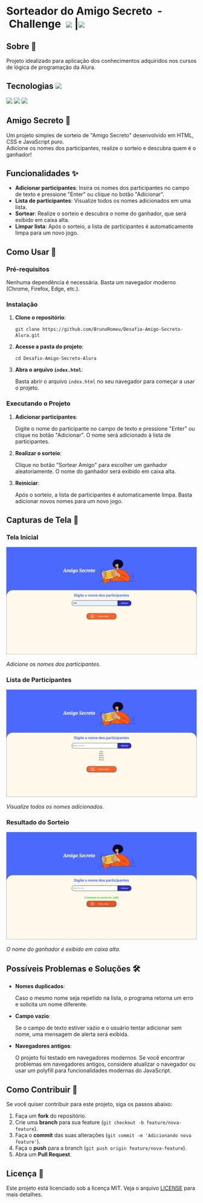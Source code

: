 
<h1>Sorteador do Amigo Secreto &nbsp;- &nbsp;Challenge&nbsp;&nbsp;<img src= "https://cursos.alura.com.br/assets/images/logos/logo-alura.svg"> |<img src=  https://cdn2.gnarususercontent.com.br/1/1221562/b6256fa6-5fde-4cdd-a4a3-d33ebc90bb6c.png></h1>

<h2> Sobre 🔖</h2>
<p>Projeto idealizado para aplicação dos conhecimentos adquiridos nos cursos de lógica de programação da Alura.</p>

<h2> Tecnologias  <img src= "https://github.com/user-attachments/assets/61e9604d-ef7e-4be3-b312-65f4ff0aff02"></h2>  
<div>
  <img src="https://img.shields.io/badge/HTML-239120?style=for-the-badge&logo=html5&logoColor=white">
  <img src="https://img.shields.io/badge/CSS-239120?&style=for-the-badge&logo=css3&logoColor=white">
  <img src="https://img.shields.io/badge/JavaScript-F7DF1E?style=for-the-badge&logo=javascript&logoColor=black">
</div>

  <h2>Amigo Secreto 🎁</h2>
  <p>Um projeto simples de sorteio de "Amigo Secreto" desenvolvido em HTML, CSS e  JavaScript puro.<br> Adicione os nomes dos participantes, realize o sorteio e descubra quem é o ganhador!</p>
   <h2>Funcionalidades ✨</h2>
  <ul>
      <li><strong>Adicionar participantes</strong>: Insira os nomes dos participantes no campo de texto e pressione "Enter" ou clique no botão "Adicionar".</li>
      <li><strong>Lista de participantes</strong>: Visualize todos os nomes adicionados em uma lista.</li>
      <li><strong>Sortear</strong>: Realize o sorteio e descubra o nome do ganhador, que será exibido em caixa alta.</li>
      <li><strong>Limpar lista</strong>: Após o sorteio, a lista de participantes é automaticamente limpa para um novo jogo.</li>
  </ul>

  <h2>Como Usar 🚀</h2>

  <h3>Pré-requisitos</h3>
  <p>Nenhuma dependência é necessária. Basta um navegador moderno (Chrome, Firefox, Edge, etc.).</p>

  <h3>Instalação</h3>
  <ol>
      <li><strong>Clone o repositório</strong>:
          <pre><code>git clone https://github.com/BrunoRomeu/Desafio-Amigo-Secreto-Alura.git</code></pre>
      </li>
      <li><strong>Acesse a pasta do projeto</strong>:
          <pre><code>cd Desafio-Amigo-Secreto-Alura</code></pre>
      </li>
      <li><strong>Abra o arquivo <code>index.html</code></strong>:
          <p>Basta abrir o arquivo <code>index.html</code> no seu navegador para começar a usar o projeto.</p>
      </li>
  </ol>

  <h3>Executando o Projeto</h3>
  <ol>
      <li><strong>Adicionar participantes</strong>:
          <p>Digite o nome do participante no campo de texto e pressione "Enter" ou clique no botão "Adicionar". O nome será adicionado à lista de participantes.</p>
      </li>
      <li><strong>Realizar o sorteio</strong>:
          <p>Clique no botão "Sortear Amigo" para escolher um ganhador aleatoriamente. O nome do ganhador será exibido em caixa alta.</p>
      </li>
      <li><strong>Reiniciar</strong>:
          <p>Após o sorteio, a lista de participantes é automaticamente limpa. Basta adicionar novos nomes para um novo jogo.</p>
      </li>
  </ol>

  <h2>Capturas de Tela 📸</h2>

  <div class="screenshot">
      <h3>Tela Inicial</h3>
      <img src="assets\tela1.jpg" alt="Tela Inicial">
      <p><em>Adicione os nomes dos participantes.</em></p>
  </div>

  <div class="screenshot">
      <h3>Lista de Participantes</h3>
      <img src="assets\tela2.jpg" alt="Lista de Participantes">
      <p><em>Visualize todos os nomes adicionados.</em></p>
  </div>

  <div class="screenshot">
      <h3>Resultado do Sorteio</h3>
      <img src="assets\tela3.jpg" alt="Resultado do Sorteio">
      <p><em>O nome do ganhador é exibido em caixa alta.</em></p>
  </div>

  <h2>Possíveis Problemas e Soluções 🛠️</h2>
  <ul>
      <li><strong>Nomes duplicados</strong>:
          <p>Caso o mesmo nome seja repetido na lista, o programa retorna um erro e solicita um nome diferente.</p>
      </li>
      <li><strong>Campo vazio</strong>:
          <p>Se o campo de texto estiver vazio e o usuário tentar adicionar sem nome, uma mensagem de alerta será exibida.</p>
      </li>
      <li><strong>Navegadores antigos</strong>:
          <p>O projeto foi testado em navegadores modernos. Se você encontrar problemas em navegadores antigos, considere atualizar o navegador ou usar um polyfill para funcionalidades modernas do JavaScript.</p>
      </li>
  </ul>

  <h2>Como Contribuir 🤝</h2>
  <p>Se você quiser contribuir para este projeto, siga os passos abaixo:</p>
  <ol>
      <li>Faça um <strong>fork</strong> do repositório.</li>
      <li>Crie uma <strong>branch</strong> para sua feature (<code>git checkout -b feature/nova-feature</code>).</li>
      <li>Faça o <strong>commit</strong> das suas alterações (<code>git commit -m 'Adicionando nova feature'</code>).</li>
      <li>Faça o <strong>push</strong> para a branch (<code>git push origin feature/nova-feature</code>).</li>
      <li>Abra um <strong>Pull Request</strong>.</li>
  </ol>

  <h2>Licença 📄</h2>
  <p>Este projeto está licenciado sob a licença MIT. Veja o arquivo <a href="LICENSE">LICENSE</a> para mais detalhes.</p>

